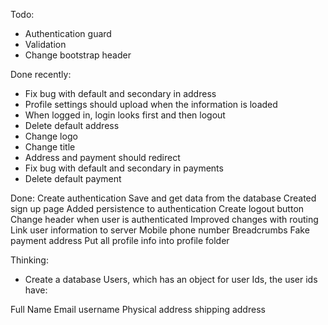 Todo:
- Authentication guard
- Validation
- Change bootstrap header

Done recently:
- Fix bug with default and secondary in address
- Profile settings should upload when the information is loaded
- When logged in, login looks first and then logout
- Delete default address
- Change logo
- Change title
- Address and payment should redirect
- Fix bug with default and secondary in payments
- Delete default payment

Done:
Create authentication
Save and get data from the database
Created sign up page
Added persistence to authentication
Create logout button
Change header when user is authenticated
Improved changes with routing
Link user information to server
Mobile phone number
Breadcrumbs
Fake payment address
Put all profile info into profile folder




Thinking:
- Create a database Users, which has an object for user Ids, the user ids have:

Full Name
Email
username
Physical address
shipping address

